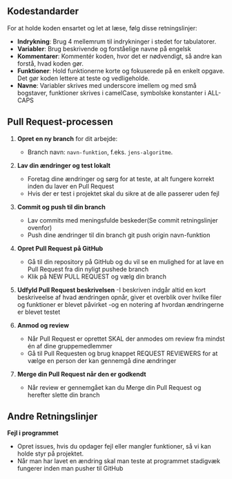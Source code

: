## Kodestandarder

For at holde koden ensartet og let at læse, følg disse retningslinjer:

- **Indrykning**: Brug 4 mellemrum til indrykninger i stedet for tabulatorer.
- **Variabler**: Brug beskrivende og forståelige navne på engelsk
- **Kommentarer**: Kommentér koden, hvor det er nødvendigt, så andre kan forstå, hvad koden gør.
- **Funktioner**: Hold funktionerne korte og fokuserede på en enkelt opgave. Det gør koden lettere at teste og vedligeholde.
- **Navne**: Variabler skrives med underscore imellem og med små bogstaver, funktioner skrives i camelCase, symbolske konstanter i ALL-CAPS

## Pull Request-processen

1. **Opret en ny branch** for dit arbejde:
   - Branch navn: `navn-funktion`, f.eks. `jens-algoritme`.
  
2. **Lav din ændringer og test lokalt**
   - Foretag dine ændringer og sørg for at teste, at alt fungere korrekt inden du laver en Pull Request
   - Hvis der er test i projektet skal du sikre at de alle passerer uden fejl
  
3. **Commit og push til din branch**
   - Lav commits med meningsfulde beskeder(Se commit retningslinjer ovenfor)
   - Push dine ændringer til din branch
     git push origin navn-funktion

4. **Opret Pull Request på GitHub**
   - Gå til din repository på GitHub og du vil se en mulighed for at lave en Pull Request fra din nyligt pushede branch
   - Klik på NEW PULL REQUEST og vælg din branch

5. **Udfyld Pull Request beskrivelsen**
   -I beskriven indgår altid en kort beskriveelse af hvad ændringen opnår, giver et overblik over hvilke filer og funktioner er blevet påvirket
   -og en notering af hvordan ændringerne er blevet testet

6. **Anmod og review**
   - Når Pull Request er oprettet SKAL der anmodes om review fra mindst én af dine gruppemedlemmer
   - Gå til Pull Requesten og brug knappet REQUEST REVIEWERS for at vælge en person der kan gennemgå dine ændringer

7. **Merge din Pull Request når den er godkendt**
   - Når review er gennemgået kan du Merge din Pull Request og herefter slette din branch
     
## Andre Retningslinjer
**Fejl i programmet** 
- Opret issues, hvis du opdager fejl eller mangler funktioner, så vi kan holde styr på projektet.
- Når man har lavet en ændring skal man teste at programmet stadigvæk fungerer inden man pusher til GitHub




